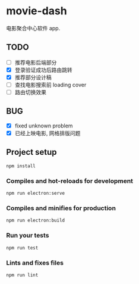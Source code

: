 # movie-dash

电影聚合中心软件 app.

## TODO

- [ ] 推荐电影后端部分
- [x] 登录验证成功后路由跳转
- [x] 推荐部分设计稿
- [ ] 查找电影搜索前 loading cover
- [ ] 路由切换效果

## BUG

- [x] fixed unknown problem
- [x] 已经上映电影, 网格排版问题

## Project setup

```
npm install
```

### Compiles and hot-reloads for development

```
npm run electron:serve
```

### Compiles and minifies for production

```
npm run electron:build
```

### Run your tests

```
npm run test
```

### Lints and fixes files

```
npm run lint
```

